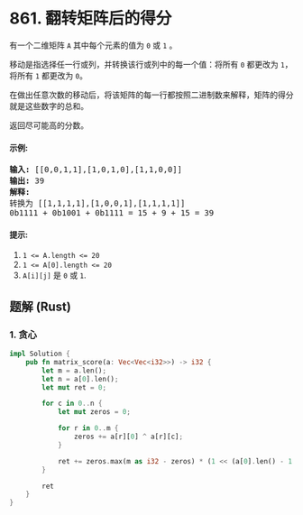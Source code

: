 # 861. 翻转矩阵后的得分
有一个二维矩阵 `A` 其中每个元素的值为 `0` 或 `1` 。

移动是指选择任一行或列，并转换该行或列中的每一个值：将所有 `0` 都更改为 `1`，将所有 `1` 都更改为 `0`。

在做出任意次数的移动后，将该矩阵的每一行都按照二进制数来解释，矩阵的得分就是这些数字的总和。

返回尽可能高的分数。

#### 示例:
<pre>
<b>输入:</b> [[0,0,1,1],[1,0,1,0],[1,1,0,0]]
<b>输出:</b> 39
<b>解释:</b>
转换为 [[1,1,1,1],[1,0,0,1],[1,1,1,1]]
0b1111 + 0b1001 + 0b1111 = 15 + 9 + 15 = 39
</pre>

#### 提示:
1. `1 <= A.length <= 20`
2. `1 <= A[0].length <= 20`
3. `A[i][j]` 是 `0` 或 `1`.

## 题解 (Rust)

### 1. 贪心
```Rust
impl Solution {
    pub fn matrix_score(a: Vec<Vec<i32>>) -> i32 {
        let m = a.len();
        let n = a[0].len();
        let mut ret = 0;

        for c in 0..n {
            let mut zeros = 0;

            for r in 0..m {
                zeros += a[r][0] ^ a[r][c];
            }

            ret += zeros.max(m as i32 - zeros) * (1 << (a[0].len() - 1 - c));
        }

        ret
    }
}
```
